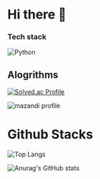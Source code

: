 #  Hi  there 👋

### Tech stack
![Python](https://img.shields.io/badge/Python-3776AB.svg?&style=for-the-badge&logo=python&logoColor=white)

## Alogrithms
[![Solved.ac Profile](http://mazassumnida.wtf/api/generate_badge?boj=dong_h)](https://solved.ac/dong_h)

![mazandi profile](http://mazandi.herokuapp.com/api?handle=dong_h&theme=dark)


# Github Stacks
![Top Langs](https://github-readme-stats.vercel.app/api/top-langs/?username=dong-b&layout=compact&theme=dark)

![Anurag's GitHub stats](https://github-readme-stats.vercel.app/api?username=dong-b&show_icons=true&dark=radical)
